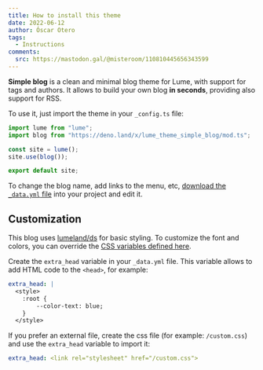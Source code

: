 ```yaml
---
title: How to install this theme
date: 2022-06-12
author: Óscar Otero
tags:
  - Instructions
comments:
  src: https://mastodon.gal/@misteroom/110810445656343599
---
```


**Simple blog** is a clean and minimal blog theme for Lume, with support for
tags and authors. It allows to build your own blog **in seconds**, providing
also support for RSS.

<!--more-->

To use it, just import the theme in your `_config.ts` file:

```js
import lume from "lume";
import blog from "https://deno.land/x/lume_theme_simple_blog/mod.ts";

const site = lume();
site.use(blog());

export default site;
```

To change the blog name, add links to the menu, etc,
[download the `_data.yml` file](https://github.com/lumeland/theme-simple-blog/blob/main/src/_data.yml)
into your project and edit it.

## Customization

This blog uses [lumeland/ds](https://github.com/lumeland/ds) for basic styling.
To customize the font and colors, you can override the
[CSS variables defined here](https://github.com/lumeland/ds/blob/main/src/variables.css).

Create the `extra_head` variable in your `_data.yml` file. This variable allows
to add HTML code to the `<head>`, for example:

```yml
extra_head: |
  <style>
    :root {
        --color-text: blue;
    }
  </style>
```

If you prefer an external file, create the css file (for example: `/custom.css`)
and use the `extra_head` variable to import it:

```yml
extra_head: <link rel="stylesheet" href="/custom.css">
```
